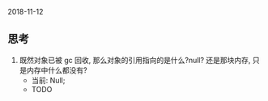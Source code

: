 2018-11-12

## 思考
1. 既然对象已被 gc 回收, 那么对象的引用指向的是什么?null? 还是那块内存, 只是内存中什么都没有?
    - 当前: Null;
    - TODO